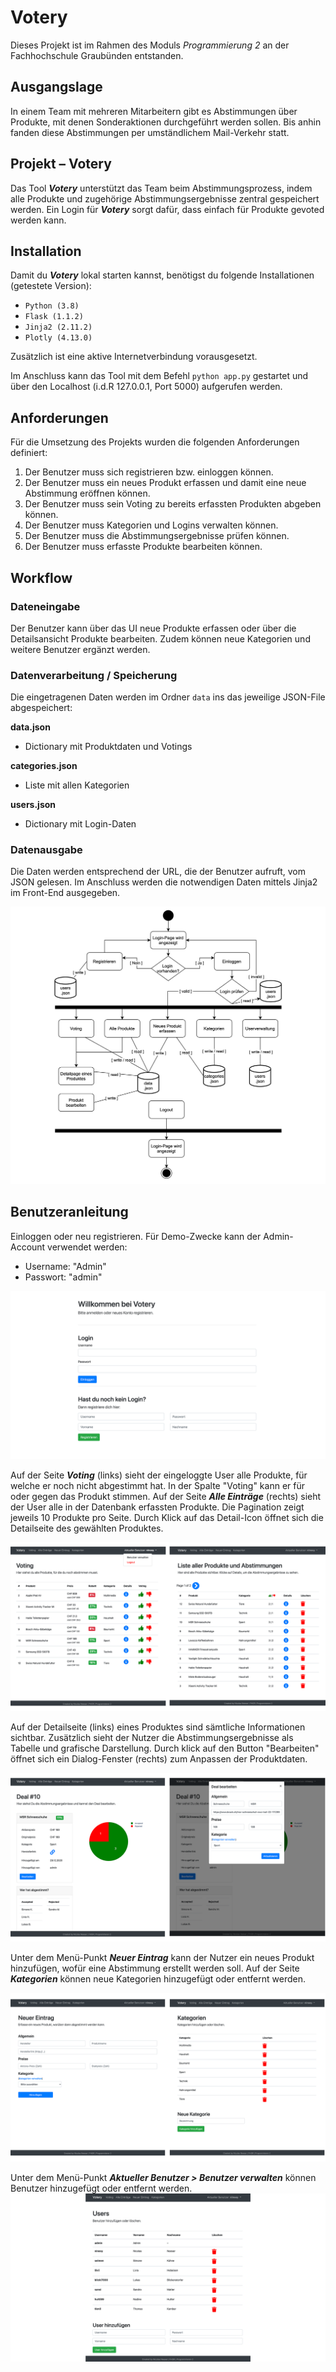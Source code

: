 
# Votery  
Dieses Projekt ist im Rahmen des Moduls *Programmierung 2* an der Fachhochschule Graubünden entstanden.   
  
## Ausgangslage  
In einem Team mit mehreren Mitarbeitern gibt es Abstimmungen über Produkte, mit denen Sonderaktionen durchgeführt werden sollen. Bis anhin fanden diese Abstimmungen per umständlichem Mail-Verkehr statt.   
  
## Projekt – Votery  
Das Tool ***Votery*** unterstützt das Team beim Abstimmungsprozess, indem alle Produkte und zugehörige Abstimmungsergebnisse zentral gespeichert werden. Ein Login für ***Votery*** sorgt dafür, dass einfach für Produkte gevoted werden kann.   
  
## Installation  
Damit du ***Votery*** lokal starten kannst, benötigst du folgende Installationen (getestete Version):   
 - `Python (3.8)`  
 - `Flask (1.1.2)`  
 - `Jinja2 (2.11.2)`  
 - `Plotly (4.13.0)`  
 
 Zusätzlich ist eine aktive Internetverbindung vorausgesetzt.   
  
Im Anschluss kann das Tool mit dem Befehl `python app.py` gestartet und über den Localhost (i.d.R 127.0.0.1, Port 5000) aufgerufen werden.   
  
## Anforderungen  
Für die Umsetzung des Projekts wurden die folgenden Anforderungen definiert:   
  
1. Der Benutzer muss sich registrieren bzw. einloggen können.   
2. Der Benutzer muss ein neues Produkt erfassen und damit eine neue Abstimmung eröffnen können.   
3. Der Benutzer muss sein Voting zu bereits erfassten Produkten abgeben können.   
4. Der Benutzer muss Kategorien und Logins verwalten können.   
5. Der Benutzer muss die Abstimmungsergebnisse prüfen können.   
6. Der Benutzer muss erfasste Produkte bearbeiten können.   
  
## Workflow  
  
### Dateneingabe  
Der Benutzer kann über das UI neue Produkte erfassen oder über die Detailsansicht Produkte bearbeiten. Zudem können neue Kategorien und weitere Benutzer ergänzt werden. 

### Datenverarbeitung / Speicherung
Die eingetragenen Daten werden im Ordner `data` ins das jeweilige JSON-File abgespeichert:

**data.json**
 - Dictionary mit Produktdaten und Votings

**categories.json**
 - Liste mit allen Kategorien

**users.json**
 - Dictionary mit Login-Daten

### Datenausgabe
Die Daten werden entsprechend der URL, die der Benutzer aufruft, vom JSON gelesen. Im Anschluss werden die notwendigen Daten mittels Jinja2 im Front-End ausgegeben. 

![UserFlow](docs/UserDataFlow.png)

## Benutzeranleitung

Einloggen oder neu registrieren. Für Demo-Zwecke kann der Admin-Account verwendet werden:   
- Username: "Admin"  
- Passwort: "admin"  
  
  
![LoginPage](docs/01_login.png)  
  
Auf der Seite ***Voting*** (links) sieht der eingeloggte User alle Produkte, für welche er noch nicht abgestimmt hat. In der Spalte "Voting" kann er für oder gegen das Produkt stimmen. 
Auf der Seite ***Alle Einträge*** (rechts) sieht der User alle in der Datenbank erfassten Produkte. Die Pagination zeigt jeweils 10 Produkte pro Seite. Durch Klick auf das Detail-Icon öffnet sich die Detailseite des gewählten Produktes. 

  
![Voting](docs/02_voting_all.png)  

Auf der Detailseite (links) eines Produktes sind sämtliche Informationen sichtbar. Zusätzlich sieht der Nutzer die Abstimmungsergebnisse als Tabelle und grafische Darstellung.
Durch klick auf den Button "Bearbeiten" öffnet sich ein Dialog-Fenster (rechts) zum Anpassen der Produktdaten.

![NewProduct](docs/03_details_edit.png)  

Unter dem Menü-Punkt ***Neuer Eintrag*** kann der Nutzer ein neues Produkt hinzufügen, wofür eine Abstimmung erstellt werden soll.
Auf der Seite ***Kategorien*** können neue Kategorien hinzugefügt oder entfernt werden.  
  
![AllProducts](docs/04_new_cat.png)  

Unter dem Menü-Punkt ***Aktueller Benutzer > Benutzer verwalten*** können Benutzer hinzugefügt oder entfernt werden. 
![Detailpage](docs/05_users.png)

